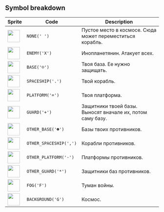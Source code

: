 <meta charset="UTF-8">

## Symbol breakdown
| Sprite | Code | Description |
| -------- | -------- | -------- |
|<img src="/codenjoy-contest/resources/selfdefense/sprite/none.png" style="width:40px;" /> | `NONE(' ')` | Пустое место в космосе. Сюда может переместиться корабль. | 
|<img src="/codenjoy-contest/resources/selfdefense/sprite/enemy.png" style="width:40px;" /> | `ENEMY('X')` | Инопланетянин. Атакует всех. | 
|<img src="/codenjoy-contest/resources/selfdefense/sprite/base.png" style="width:40px;" /> | `BASE('☺')` | Твоя база. Ее нужно защищать. | 
|<img src="/codenjoy-contest/resources/selfdefense/sprite/spaceship.png" style="width:40px;" /> | `SPACESHIP('.')` | Твой корабль. | 
|<img src="/codenjoy-contest/resources/selfdefense/sprite/platform.png" style="width:40px;" /> | `PLATFORM('=')` | Твоя платформа. | 
|<img src="/codenjoy-contest/resources/selfdefense/sprite/guard.png" style="width:40px;" /> | `GUARD('+')` | Защитники твоей базы. Выносят вначале их, потом саму базу. | 
|<img src="/codenjoy-contest/resources/selfdefense/sprite/other_base.png" style="width:40px;" /> | `OTHER_BASE('☻')` | Базы твоих противников. | 
|<img src="/codenjoy-contest/resources/selfdefense/sprite/other_spaceship.png" style="width:40px;" /> | `OTHER_SPACESHIP(',')` | Корабли противников. | 
|<img src="/codenjoy-contest/resources/selfdefense/sprite/other_platform.png" style="width:40px;" /> | `OTHER_PLATFORM('-')` | Платформы противников. | 
|<img src="/codenjoy-contest/resources/selfdefense/sprite/other_guard.png" style="width:40px;" /> | `OTHER_GUARD('*')` | Защитники баз противников. | 
|<img src="/codenjoy-contest/resources/selfdefense/sprite/fog.png" style="width:40px;" /> | `FOG('F')` | Туман войны. | 
|<img src="/codenjoy-contest/resources/selfdefense/sprite/background.png" style="width:40px;" /> | `BACKGROUND('G')` | Космос. | 
